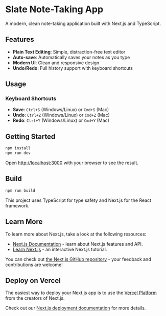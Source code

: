# Slate Note-Taking App

A modern, clean note-taking application built with Next.js and TypeScript.

## Features

- **Plain Text Editing**: Simple, distraction-free text editor
- **Auto-save**: Automatically saves your notes as you type
- **Modern UI**: Clean and responsive design
- **Undo/Redo**: Full history support with keyboard shortcuts

## Usage

### Keyboard Shortcuts

- **Save**: `Ctrl+S` (Windows/Linux) or `Cmd+S` (Mac)
- **Undo**: `Ctrl+Z` (Windows/Linux) or `Cmd+Z` (Mac)
- **Redo**: `Ctrl+Y` (Windows/Linux) or `Cmd+Y` (Mac)

## Getting Started

```bash
npm install
npm run dev
```

Open [http://localhost:3000](http://localhost:3000) with your browser to see the result.

## Build

```bash
npm run build
```

This project uses TypeScript for type safety and Next.js for the React framework.

## Learn More

To learn more about Next.js, take a look at the following resources:

- [Next.js Documentation](https://nextjs.org/docs) - learn about Next.js features and API.
- [Learn Next.js](https://nextjs.org/learn) - an interactive Next.js tutorial.

You can check out [the Next.js GitHub repository](https://github.com/vercel/next.js) - your feedback and contributions are welcome!

## Deploy on Vercel

The easiest way to deploy your Next.js app is to use the [Vercel Platform](https://vercel.com/new?utm_medium=default-template&filter=next.js&utm_source=create-next-app&utm_campaign=create-next-app-readme) from the creators of Next.js.

Check out our [Next.js deployment documentation](https://nextjs.org/docs/app/building-your-application/deploying) for more details.
